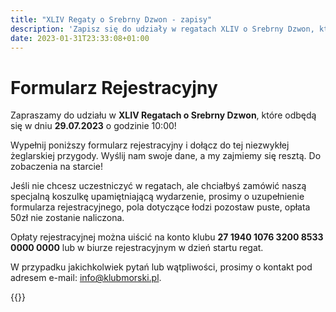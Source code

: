 ```yaml
---
title: "XLIV Regaty o Srebrny Dzwon - zapisy"
description: 'Zapisz się do udziały w regatach XLIV o Srebrny Dzwon, które odbędą się w dniu 29.07.2023!'
date: 2023-01-31T23:33:08+01:00
---
```



# Formularz Rejestracyjny

Zapraszamy do udziału w **XLIV Regatach o Srebrny Dzwon**, które odbędą się w dniu **29.07.2023** o godzinie 10:00! 

Wypełnij poniższy formularz rejestracyjny i dołącz do tej niezwykłej żeglarskiej przygody. Wyślij nam swoje dane, a my zajmiemy się resztą. Do zobaczenia na starcie!

Jeśli nie chcesz uczestniczyć w regatach, ale chciałbyś zamówić naszą specjalną koszulkę upamiętniającą wydarzenie, prosimy o uzupełnienie formularza rejestracyjnego, pola dotyczące łodzi pozostaw puste, opłata 50zł nie zostanie naliczona.

Opłaty rejestracyjnej można uiścić na konto klubu **27 1940 1076 3200 8533 0000 0000** lub w biurze rejestracyjnym w dzień startu regat.

W przypadku jakichkolwiek pytań lub wątpliwości, prosimy o kontakt pod adresem e-mail: <a href="mailto:info@klubmorski.pl">info@klubmorski.pl</a>.


{{<regaty-form>}}